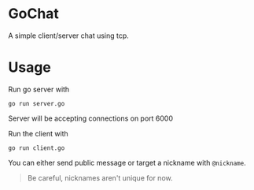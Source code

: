 # GoChat

A simple client/server chat using tcp.

# Usage

Run go server with

`go run server.go`

Server will be accepting connections on port 6000

Run the client with

`go run client.go`

You can either send public message or target a nickname with `@nickname`.

> Be careful, nicknames aren't unique for now.
